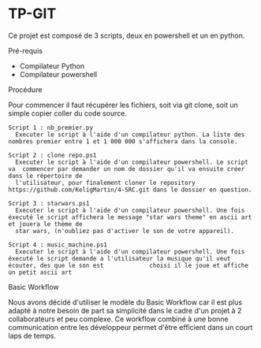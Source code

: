 # TP-GIT

Ce projet est composé de 3 scripts, deux en powershell et un en python.

Pré-requis
- Compilateur Python
- Compilateur powershell

Procédure

Pour commencer il faut récupérer les fichiers, soit via git clone, soit un simple copier coller du code source.


    Script 1 : nb_premier.py
      Executer le script à l'aide d'un compilateur python. La liste des nombres premier entre 1 et 1 000 000 s'affichera dans la console.
      
    Script 2 : clone repo.ps1
      Executer le script à l'aide d'un compilateur powershell. Le script va  commencer par demander un nom de dossier qu'il va ensuite créer dans le répertoire de 
      l'utilisateur, pour finalement cloner le repository https://github.com/KeligMartin/4-SRC.git dans le dossier en question.
      
    Script 3 : starwars.ps1
      Executer le script à l'aide d'un compilateur powershell. Une fois éxecuté le script affichera le message "star wars theme" en ascii art et jouera le thème de 
      star wars, (n'oubliez pas d'activer le son de votre appareil).
      
    Script 4 : music_machine.ps1
      Executer le script à l'aide d'un compilateur powershell. Une fois éxecuté le script demande a l'utilisateur la musique qu'il veut écouter, des que le son est             choisi il le joue et affiche un petit ascii art 

Basic Workflow

Nous avons décidé d'utiliser le modèle du Basic Workflow car il est plus adapté à notre besoin de part sa simplicité dans le cadre d'un projet à 2 collaborateurs et peu
complexe. Ce workflow combiné à une bonne communication entre les développeur permet d'être efficient dans un court laps de temps.
